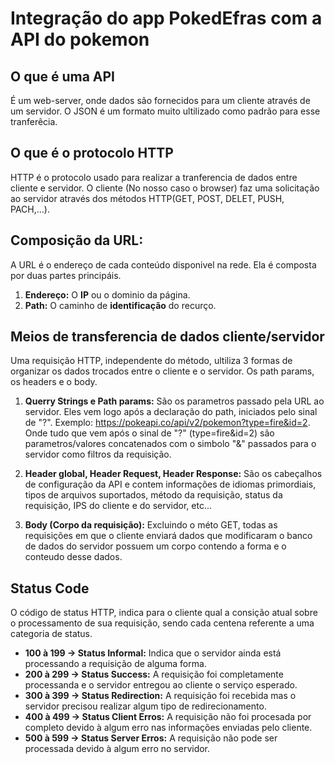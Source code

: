# Integração do app PokedEfras com a API do pokemon

## O que é uma API
É um web-server, onde dados são fornecidos para um cliente através de um servidor. O JSON é um formato muito ultilizado como padrão para esse tranferêcia.

## O que é o protocolo HTTP
HTTP é o protocolo usado para realizar a tranferencia de dados entre cliente e servidor. O cliente (No nosso caso o browser) faz uma solicitação ao servidor através dos métodos HTTP(GET, POST, DELET, PUSH, PACH,...).

## Composição da URL:
A URL é o endereço de cada conteúdo disponivel na rede. Ela é composta por duas partes principáis. 
1. **Endereço:** O **IP**  ou o dominio da página. 
2. **Path:** O caminho de **identificação** do recurço. 

## Meios de transferencia de dados cliente/servidor
Uma requisição HTTP, independente do método, ultiliza 3 formas de organizar os dados trocados entre o cliente e o servidor. Os path params, os headers e o body.

1. **Querry Strings e Path params:** 
São os parametros passado pela URL ao servidor. Eles vem logo após a declaração do path, iniciados pelo sinal de "?". Exemplo: https://pokeapi.co/api/v2/pokemon?type=fire&id=2. Onde tudo que vem após o sinal de "?" (type=fire&id=2) são parametros/valores concatenados com o simbolo "&" passados para o servidor como filtros da requisição.

2. **Header global, Header Request, Header Response:**
São os cabeçalhos de configuração da API e contem informações de idiomas primordiais, tipos de arquivos suportados, método da requisição, status da requisição, IPS do cliente e do servidor, etc...

3. **Body (Corpo da requisição):** 
Excluindo o méto GET, todas as requisições em que o cliente enviará dados que modificaram o banco de dados do servidor possuem um corpo contendo a forma e o conteudo desse dados.

## Status Code
O código de status HTTP, indica para o cliente qual a consição atual sobre o processamento de sua requisição, sendo cada centena referente a uma categoria de status. 
* **100 à 199 -> Status Informal:** Indica que o servidor ainda está processando a requisição de alguma forma. 
* **200 à 299 -> Status Success:** A requisição foi completamente processanda e o servidor entregou ao cliente o serviço esperado. 
* **300 à 399 -> Status Redirection:** A requisição foi recebida mas o servidor precisou realizar algum tipo de redirecionamento.
* **400 à 499 -> Status Client Erros:** A requisição não foi procesada por completo devido à algum erro nas informações enviadas pelo cliente.
* **500 à 599 -> Status Server Erros:**  A requisição não pode ser processada devido à algum erro no servidor.

   
